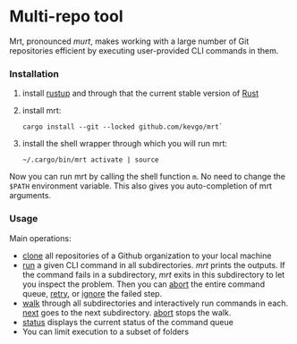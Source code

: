 # Multi-repo tool

Mrt, pronounced _murt_, makes working with a large number of Git repositories
efficient by executing user-provided CLI commands in them.

### Installation

1. install [rustup](https://rustup.rs) and through that the current stable
   version of [Rust](https://www.rust-lang.org)

2. install mrt:

   ```
   cargo install --git --locked github.com/kevgo/mrt`
   ```

3. install the shell wrapper through which you will run mrt:

   ```
   ~/.cargo/bin/mrt activate | source
   ```

Now you can run mrt by calling the shell function `m`. No need to change the
`$PATH` environment variable. This also gives you auto-completion of mrt
arguments.

### Usage

Main operations:

- [clone](documentation/clone.md) all repositories of a Github organization to
  your local machine
- [run](documentation/run.md) a given CLI command in all subdirectories. _mrt_
  prints the outputs. If the command fails in a subdirectory, _mrt_ exits in
  this subdirectory to let you inspect the problem. Then you can
  [abort](documentation/abort.md) the entire command queue,
  [retry](documentation/retry.md), or [ignore](documentation/ignore.md) the
  failed step.
- [walk](documentation/walk.md) through all subdirectories and interactively run
  commands in each. [next](documentation/next.md) goes to the next subdirectory.
  [abort](documentation/abort.md) stops the walk.
- [status](documentation/status.md) displays the current status of the command
  queue
- You can limit execution to a subset of folders
